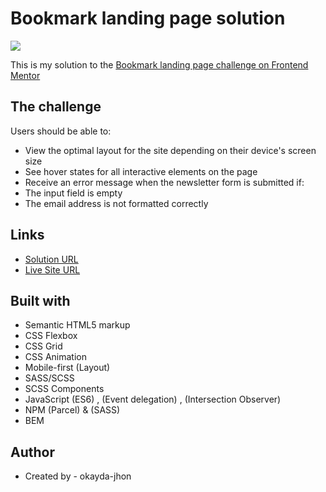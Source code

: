# Bookmark landing page solution

![](../screenshot.png)

This is my solution to the [Bookmark landing page challenge on Frontend Mentor](https://www.frontendmentor.io/challenges/bookmark-landing-page-5d0b588a9edda32581d29158)

## The challenge

Users should be able to:

- View the optimal layout for the site depending on their device's screen size
- See hover states for all interactive elements on the page
- Receive an error message when the newsletter form is submitted if:
- The input field is empty
- The email address is not formatted correctly

## Links

- [Solution URL](https://your-solution-url.com)
- [Live Site URL](https://your-live-site-url.com)

## Built with

- Semantic HTML5 markup
- CSS Flexbox
- CSS Grid
- CSS Animation
- Mobile-first (Layout)
- SASS/SCSS
- SCSS Components
- JavaScript (ES6) , (Event delegation) , (Intersection Observer)
- NPM (Parcel) & (SASS)
- BEM

## Author

- Created by - okayda-jhon
